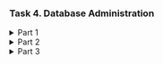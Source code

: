 ### Task 4.  Database Administration


<details><summary> Part 1 </summary>

Subject area: educational institutions
Tables: educational institutions, directors, caretakers, teachers.

    sudo apt upgrade
    sudo apt install mysql-server
    sudo mysql_secure_installation
  
text
  
    sudo mysql -u root

 mysql>
  
    CREATE DATABASE Schools;
    CREATE USER 'daria'@'localhost' IDENTIFIED BY 'passwod';
    GRANT ALL PRIVILEGES ON testDB.* TO 'daria'@'localhost';
    FLUSH PRIVILEGES;
  
TEXT
  
    USE Schools;
    mysql> CREATE TABLE City (
    -> id_city char(3), 
    -> name_city varchar(50), 
    -> primary key(id_sity));
  
    mysql> CREATE TABLE District (
    -> id_dist char(3), 
    -> name_dist varchar(30), 
    -> primary key(id_dist));
  
    mysql> CREATE TABLE HeadTeacher (
    -> ht_id int,
    -> surname varchar(15),
    -> name varchar(15),
    -> phone char(13),
    -> primary key (ht_id)
    -> );
  
    mysql> CREATE TABLE Schools (
    -> sch_id int,
    -> number varchar(3),
    -> id_city char(3),
    -> id_dist char(3),
    -> address varchar(50),
    -> phone char(13),
    -> ht_id int,
    -> primary key (sch_id),
    -> foreign key (id_city) references City(id_city),
    -> foreign key (id_dist) references District(id_dist),
    -> foreign key (ht_id) references HeadTeacher(ht_id)
    -> );
</p> <img src="" width="300"> <img src="" width="300"> <img src="" width="300">

</p> 

</details>

<details><summary> Part 2 </summary>

</details>

<details><summary> Part 3 </summary>

</details>
